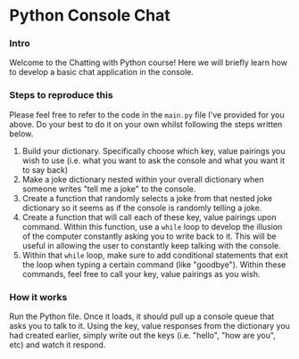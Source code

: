 <h1>Python Console Chat</h1>
<h3>Intro</h3>
<p>Welcome to the Chatting with Python course! Here we will briefly learn how to develop a basic chat application in the console.</p>
<h3>Steps to reproduce this</h3>
<p>Please feel free to refer to the code in the <code>main.py</code> file I've provided for you above. Do your best to do it on your own whilst following the steps written below.</p>
<ol>
    <li>Build your dictionary. Specifically choose which key, value pairings you wish to use (i.e. what you want to ask the console and what you want it to say back)</li>
    <li>Make a joke dictionary nested within your overall dictionary when someone writes "tell me a joke" to the console.</li>
    <li>Create a function that randomly selects a joke from that nested joke dictionary so it seems as if the console is randomly telling a joke.</li>
    <li>Create a function that will call each of these key, value pairings upon command. Within this function, use a <code>while</code> loop to develop the illusion of the computer constantly asking you to write back to it. This will be useful in allowing the user to constantly keep talking with the console.</li>
    <li>Within that <code>while</code> loop, make sure to add conditional statements that exit the loop when typing a certain command (like "goodbye"). Within these commands, feel free to call your key, value pairings as you wish.</li>
</ol>
<h3>How it works</h3>
<p>Run the Python file. Once it loads, it should pull up a console queue that asks you to talk to it. Using the key, value responses from the dictionary you had created earlier, simply write out the keys (i.e. "hello", "how are you", etc) and watch it respond.</p>